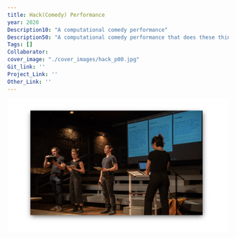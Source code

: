 ```yaml
---
title: Hack(Comedy) Performance
year: 2020
Description10: "A computational comedy performance"
Description50: "A computational comedy performance that does these things"
Tags: []
Collaborator:
cover_image: "./cover_images/hack_p00.jpg"
Git_link: ''
Project_Link: ''
Other_Link: ''
---
```


![cover](./cover_images/hack_p00.jpg)